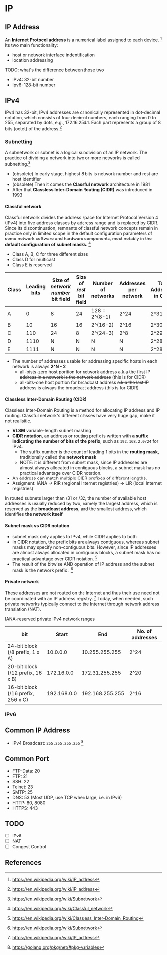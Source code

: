 # IP

<!-- toc -->

## IP Address

An **Internet Protocol address** is a numerical label assigned to each device. [^1]
Its two main functionality:

- host or network interface indentification
- location addressing

TODO: what's the difference between those two

- IPv4: 32-bit number
- Ipv6: 128-bit number

## IPv4

IPv4 has 32-bit, IPv4 addresses are canonically represented in dot-decimal notation, which consists of four decimal numbers, each ranging from 0 to 255, separated by dots, e.g., 172.16.254.1. Each part represents a group of 8 bits (octet) of the address.[^1]

### Subnetting

A subnetwork or subnet is a logical subdivision of an IP network.
The practice of dividing a network into two or more networks is called subnetting.[^4]

- (obsolete) In early stage, highest 8 bits is network number and rest are host identifier
- (obsolete) Then it comes the **Classful network** architecture in 1981
- After that **Classless Inter-Domain Routing (CIDR)** was introduced in 1993

#### Classful network

Classful network divides the address space for Internet Protocol Version 4 (IPv4) into five address classes by address range and is replaced by CIDR.
Since its discontinuation, remnants of classful network concepts remain in practice only in limited scope in the default configuration parameters of some network software and hardware components, most notably in the **default configuration of subnet masks**. [^3]

- Class A, B, C for three different sizes
- Class D for multicast
- Class E is reserved

| Class | Leading bits | Size of *network number* bit field | Size of *rest* bit field | Number of networks | Addresses per network | Total Addresses in Class | Start address | End address |
| -- | --- | -- | -- | ------------- | ---- | ---- | --------- | --------------- |
| A  | 0   | 8  | 24 | 128 = 2^(8-1) | 2^24 | 2^31 | 0.0.0.0   | 127.255.255.255 |
| B  | 10  | 16 | 16 | 2^(16-2)      | 2^16 | 2^30 | 128.0.0.0 | 191.255.255.255 |
| C  | 110 | 24 | 8  | 2^(24-3)      | 2^8  | 2^29 | 192.0.0.0 | 223.255.255.255 |
| D  | 1110| N  | N  | N             | N    | 2^28 | 224.0.0.0 | 239.255.255.255 |
| E  | 1111| N  | N  | N             | N    | 2^28 | 240.0.0.0 | 255.255.255.255 |

- The number of addresses usable for addressing specific hosts in each network is always **2^N - 2**
  - all-bists-zero host porition for network address  ~~a.k.a the first IP address in a network is the network address~~ (this is for CIDR)
  - all-bits-one host portion for broadcast address ~~a.k.a the last IP address is always the broadcast address~~ (this is for CIDR)

#### Classless Inter-Domain Routing (CIDR)

Classless Inter-Domain Routing is a method for allocating IP address and IP routing.
Classful network's different classes have very huge gap, make it not realisitic.

- **VLSM** variable-length subnet masking
- **CIDR notation**, an address or routing prefix is written with **a suffix indicating the number of bits of the prefix**, such as `192.168.2.0/24` for IPv4.
  - The suffix number is the count of leading 1 bits in the **routing mask**, traditionally called the **network mask**
  - NOTE: it is different from subnet mask, since IP addresses are almost always allocated in contiguous blocks, a subnet mask has no practical advantage over CIDR notation.
- An address can match multiple CIDR prefixes of different lengths.
- Assigment: IANA -> RIR (regional Internet registries) -> LIR (local Internet registries)

In routed subnets larger than /31 or /32, the number of available host addresses is usually reduced by two, namely the largest address, which is reserved as the **broadcast address**, and the smallest address, which identifies **the network itself**

#### Subnet mask vs CIDR notation

- subnet mask only applies to IPv4, while CIDR applies to both
- In CIDR notation, the prefix bits are always contiguous, whereas subnet masks may specify non-contiguous bits. However, since IP addresses are almost always allocated in contiguous blocks, a subnet mask has no practical advantage over CIDR notation. [^5]
- The result of the bitwise AND operation of IP address and the subnet mask is the network prefix . [^4]

#### Private network

These addresses are not routed on the Internet and thus their use need not be coordinated with an IP address registry. [^1]
Today, when needed, such private networks typically connect to the Internet through network address translation (NAT).

IANA-reserved private IPv4 network ranges

| bit | Start | End | No. of addresses |
| ---------------------------------- | ---------- | --------------- | ---- |
| 24-bit block (/8 prefix, 1 x A)    | 10.0.0.0   | 10.255.255.255  | 2^24 |
| 20-bit block (/12 prefix, 16 x B)  | 172.16.0.0 | 172.31.255.255  | 2^20 |
| 16-bit block (/16 prefix, 256 x C) | 192.168.0.0| 192.168.255.255 | 2^16 |

### IPv6


## Common IP Address

<!-- TODO: may use a table -->
- IPv4 Broadcast: `255.255.255.255` [^2]

## Common Port

- FTP-Data: 20
- FTP: 21
- SSH: 22
- Telnet: 23
- SMTP: 25
- DNS: 53 (Most UDP, use TCP when large, i.e. in IPv6)
- HTTP: 80, 8080
- HTTPS: 443

## TODO

- [ ] IPv6
- [ ] NAT
- [ ] Congest Control

## References

[^1]: https://en.wikipedia.org/wiki/IP_address
[^2]: https://golang.org/pkg/net/#pkg-variables
[^3]: https://en.wikipedia.org/wiki/Classful_network
[^4]: https://en.wikipedia.org/wiki/Subnetwork
[^5]: https://en.wikipedia.org/wiki/Classless_Inter-Domain_Routing
